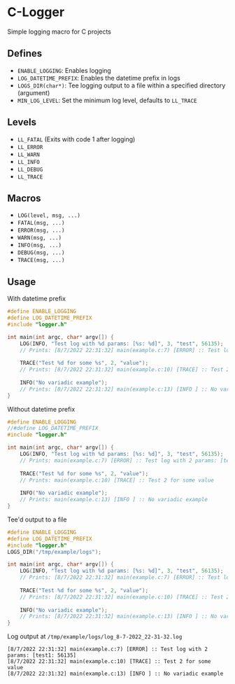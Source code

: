 # C-Logger
Simple logging macro for C projects

## Defines

* `ENABLE_LOGGING`: Enables logging
* `LOG_DATETIME_PREFIX`: Enables the datetime prefix in logs
* `LOGS_DIR(char*)`: Tee logging output to a file within a specified directory (argument)
* `MIN_LOG_LEVEL`: Set the minimum log level, defaults to `LL_TRACE`

## Levels

* `LL_FATAL` (Exits with code 1 after logging)
* `LL_ERROR`
* `LL_WARN`
* `LL_INFO`
* `LL_DEBUG`
* `LL_TRACE`

## Macros

* `LOG(level, msg, ...)`
* `FATAL(msg, ...)`
* `ERROR(msg, ...)`
* `WARN(msg, ...)`
* `INFO(msg, ...)`
* `DEBUG(msg, ...)`
* `TRACE(msg, ...)`

## Usage

With datetime prefix
```c
#define ENABLE_LOGGING
#define LOG_DATETIME_PREFIX
#include "logger.h"

int main(int argc, char* argv[]) {
    LOG(INFO, "Test log with %d params: [%s: %d]", 3, "test", 56135);
    // Prints: [8/7/2022 22:31:32] main(example.c:7) [ERROR] :: Test log with 2 params: [test1: 56135]
    
    TRACE("Test %d for some %s", 2, "value");
    // Prints: [8/7/2022 22:31:32] main(example.c:10) [TRACE] :: Test 2 for some value
    
    INFO("No variadic example");
    // Prints: [8/7/2022 22:31:32] main(example.c:13) [INFO ] :: No variadic example
}
```

Without datetime prefix
```c
#define ENABLE_LOGGING
//#define LOG_DATETIME_PREFIX
#include "logger.h"

int main(int argc, char* argv[]) {
    LOG(INFO, "Test log with %d params: [%s: %d]", 3, "test", 56135);
    // Prints: main(example.c:7) [ERROR] :: Test log with 2 params: [test1: 56135]
    
    TRACE("Test %d for some %s", 2, "value");
    // Prints: main(example.c:10) [TRACE] :: Test 2 for some value
    
    INFO("No variadic example");
    // Prints: main(example.c:13) [INFO ] :: No variadic example
}
```

Tee'd output to a file
```c
#define ENABLE_LOGGING
#define LOG_DATETIME_PREFIX
#include "logger.h"
LOGS_DIR("/tmp/example/logs");

int main(int argc, char* argv[]) {
    LOG(INFO, "Test log with %d params: [%s: %d]", 3, "test", 56135);
    // Prints: [8/7/2022 22:31:32] main(example.c:7) [ERROR] :: Test log with 2 params: [test1: 56135]
    
    TRACE("Test %d for some %s", 2, "value");
    // Prints: [8/7/2022 22:31:32] main(example.c:10) [TRACE] :: Test 2 for some value
    
    INFO("No variadic example");
    // Prints: [8/7/2022 22:31:32] main(example.c:13) [INFO ] :: No variadic example
}
```
Log output at `/tmp/example/logs/log_8-7-2022_22-31-32.log`
```
[8/7/2022 22:31:32] main(example.c:7) [ERROR] :: Test log with 2 params: [test1: 56135]
[8/7/2022 22:31:32] main(example.c:10) [TRACE] :: Test 2 for some value
[8/7/2022 22:31:32] main(example.c:13) [INFO ] :: No variadic example
```